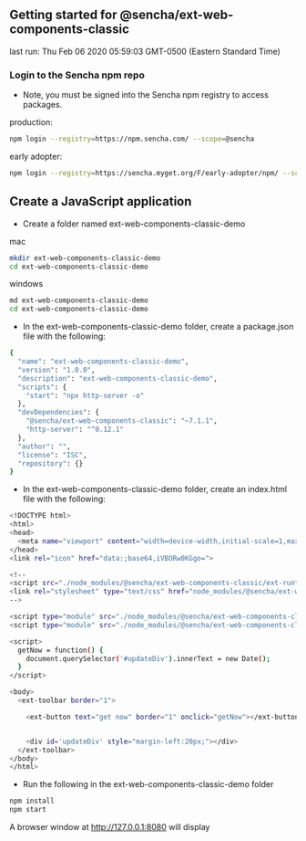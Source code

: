 ## Getting started for @sencha/ext-web-components-classic

last run: Thu Feb 06 2020 05:59:03 GMT-0500 (Eastern Standard Time)

### Login to the Sencha npm repo

* Note, you must be signed into the Sencha npm registry to access packages.

production:

```sh
npm login --registry=https://npm.sencha.com/ --scope=@sencha
```

early adopter:

```sh
npm login --registry=https://sencha.myget.org/F/early-adopter/npm/ --scope=@sencha
```

## Create a JavaScript application

- Create a folder named ext-web-components-classic-demo

mac
```sh
mkdir ext-web-components-classic-demo
cd ext-web-components-classic-demo
```

windows
```sh
md ext-web-components-classic-demo
cd ext-web-components-classic-demo
```

- In the ext-web-components-classic-demo folder, create a package.json file with the following:

```sh
{
  "name": "ext-web-components-classic-demo",
  "version": "1.0.0",
  "description": "ext-web-components-classic-demo",
  "scripts": {
    "start": "npx http-server -o"
  },
  "devDependencies": {
    "@sencha/ext-web-components-classic": "~7.1.1",
    "http-server": "^0.12.1"
  },
  "author": "",
  "license": "ISC",
  "repository": {}
}
```

- In the ext-web-components-classic-demo folder, create an index.html file with the following:

```sh
<!DOCTYPE html>
<html>
<head>
  <meta name="viewport" content="width=device-width,initial-scale=1,maximum-scale=10,user-scalable=yes">
</head>
<link rel="icon" href="data:;base64,iVBORw0KGgo=">

<!--
<script src="./node_modules/@sencha/ext-web-components-classic/ext-runtime-classic/classic.engine.js"></script>
<link rel="stylesheet" type="text/css" href="node_modules/@sencha/ext-web-components-classic/ext-runtime-classic/material/material-all.css"></link>
-->

<script type="module" src="./node_modules/@sencha/ext-web-components-classic/src/ext-toolbar.component.js"></script>
<script type="module" src="./node_modules/@sencha/ext-web-components-classic/src/ext-button.component.js"></script>

<script>
  getNow = function() {
    document.querySelector('#updateDiv').innerText = new Date();
  }
</script>

<body>
  <ext-toolbar border="1">

    <ext-button text="get now" border="1" onclick="getNow"></ext-button>


    <div id='updateDiv' style="margin-left:20px;"></div>
  </ext-toolbar>
</body>
</html>
```

- Run the following in the ext-web-components-classic-demo folder

```sh
npm install
npm start
```

A browser window at http://127.0.0.1:8080 will display
